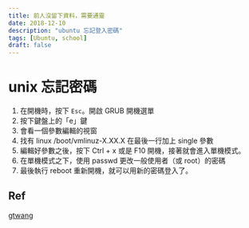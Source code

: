 ```yaml
---
title: 前人沒留下資料，需要通靈
date: 2018-12-10
description: "ubuntu 忘記登入密碼"
tags: [Ubuntu, school]
draft: false
---
```


# unix 忘記密碼

1. 在開機時，按下 `Esc`。開啟 GRUB 開機選單
2. 按下鍵盤上的「e」鍵
3. 會看一個參數編輯的視窗
4. 找有 linux /boot/vmlinuz-X.XX.X 在最後一行加上 single 參數
5. 編輯好參數之後，按下 Ctrl + x 或是 F10 開機，接著就會進入單機模式。
6. 在單機模式之下，使用 passwd 更改一般使用者（或 root）的密碼
7. 最後執行 reboot 重新開機，就可以用新的密碼登入了。

## Ref

[gtwang](https://blog.gtwang.org/linux/linux-grub-change-root-password/)